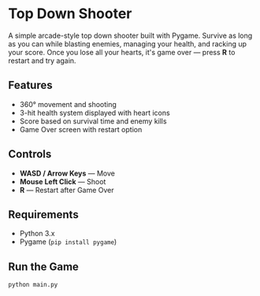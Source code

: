 # Top Down Shooter

A simple arcade-style top down shooter built with Pygame. Survive as long as you can while blasting enemies, managing your health, and racking up your score. Once you lose all your hearts, it's game over — press **R** to restart and try again.

## Features

- 360° movement and shooting
- 3-hit health system displayed with heart icons
- Score based on survival time and enemy kills
- Game Over screen with restart option

## Controls

- **WASD / Arrow Keys** — Move
- **Mouse Left Click** — Shoot
- **R** — Restart after Game Over

## Requirements

- Python 3.x
- Pygame (`pip install pygame`)

## Run the Game

```bash
python main.py

